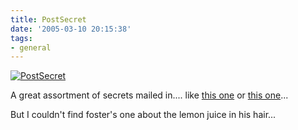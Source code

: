 ```yaml
---
title: PostSecret
date: '2005-03-10 20:15:38'
tags:
- general
---
```


<a href="http://postsecret.blogspot.com/" title="PostSecret"><img src="http://euphemize.net/img/user/banks.jpg" alt="PostSecret" /></a>

A great assortment of secrets mailed in.... like <a href="http://photos1.blogger.com/img/296/2612/1024/girlon.jpg">this one</a> or <a href="http://photos1.blogger.com/img/296/2612/1024/IMG_2201.jpg">this one</a>...

But I couldn't find foster's one about the lemon juice in his hair...
